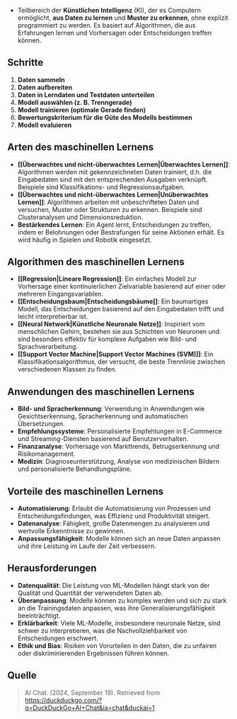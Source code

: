 - Teilbereich der **Künstlichen Intelligenz** (KI), der es Computern ermöglicht, **aus Daten zu lernen** und **Muster zu erkennen**, ohne explizit programmiert zu werden. Es basiert auf Algorithmen, die aus Erfahrungen lernen und Vorhersagen oder Entscheidungen treffen können.

## Schritte
1. **Daten sammeln**
2. **Daten aufbereiten**
3. **Daten in Lerndaten und Testdaten unterteilen**
4. **Modell auswählen (z. B. Trenngerade)**
5. **Modell trainieren (optimale Gerade finden)**
6. **Bewertungskriterium für die Güte des Modells bestimmen**
7. **Modell evaluieren**

## Arten des maschinellen Lernens
- **[[Überwachtes und nicht-überwachtes Lernen|Überwachtes Lernen]]**: Algorithmen werden mit gekennzeichneten Daten trainiert, d.h. die Eingabedaten sind mit den entsprechenden Ausgaben verknüpft. Beispiele sind Klassifikations- und Regressionsaufgaben.
- **[[Überwachtes und nicht-überwachtes Lernen|Unüberwachtes Lernen]]**: Algorithmen arbeiten mit unbeschrifteten Daten und versuchen, Muster oder Strukturen zu erkennen. Beispiele sind Clusteranalysen und Dimensionsreduktion.
- **Bestärkendes Lernen**: Ein Agent lernt, Entscheidungen zu treffen, indem er Belohnungen oder Bestrafungen für seine Aktionen erhält. Es wird häufig in Spielen und Robotik eingesetzt.

## Algorithmen des maschinellen Lernens
- **[[Regression|Lineare Regression]]**: Ein einfaches Modell zur Vorhersage einer kontinuierlichen Zielvariable basierend auf einer oder mehreren Eingangsvariablen.
- **[[Entscheidungsbaum|Entscheidungsbäume]]**: Ein baumartiges Modell, das Entscheidungen basierend auf den Eingabedaten trifft und leicht interpretierbar ist.
- **[[Neural Network|Künstliche Neuronale Netze]]**: Inspiriert vom menschlichen Gehirn, bestehen sie aus Schichten von Neuronen und sind besonders effektiv für komplexe Aufgaben wie Bild- und Sprachverarbeitung.
- **[[Support Vector Machine|Support Vector Machines (SVM)]]**: Ein Klassifikationsalgorithmus, der versucht, die beste Trennlinie zwischen verschiedenen Klassen zu finden.

## Anwendungen des maschinellen Lernens
- **Bild- und Spracherkennung**: Verwendung in Anwendungen wie Gesichtserkennung, Spracherkennung und automatischen Übersetzungen.
- **Empfehlungssysteme**: Personalisierte Empfehlungen in E-Commerce und Streaming-Diensten basierend auf Benutzerverhalten.
- **Finanzanalyse**: Vorhersage von Markttrends, Betrugserkennung und Risikomanagement.
- **Medizin**: Diagnoseunterstützung, Analyse von medizinischen Bildern und personalisierte Behandlungspläne.

## Vorteile des maschinellen Lernens
- **Automatisierung**: Erlaubt die Automatisierung von Prozessen und Entscheidungsfindungen, was Effizienz und Produktivität steigert.
- **Datenanalyse**: Fähigkeit, große Datenmengen zu analysieren und wertvolle Erkenntnisse zu gewinnen.
- **Anpassungsfähigkeit**: Modelle können sich an neue Daten anpassen und ihre Leistung im Laufe der Zeit verbessern.

## Herausforderungen
- **Datenqualität**: Die Leistung von ML-Modellen hängt stark von der Qualität und Quantität der verwendeten Daten ab.
- **Überanpassung**: Modelle können zu komplex werden und sich zu stark an die Trainingsdaten anpassen, was ihre Generalisierungsfähigkeit beeinträchtigt.
- **Erklärbarkeit**: Viele ML-Modelle, insbesondere neuronale Netze, sind schwer zu interpretieren, was die Nachvollziehbarkeit von Entscheidungen erschwert.
- **Ethik und Bias**: Risiken von Vorurteilen in den Daten, die zu unfairen oder diskriminierenden Ergebnissen führen können.

## Quelle

> AI Chat. (2024, September 19). Retrieved from https://duckduckgo.com/?q=DuckDuckGo+AI+Chat&ia=chat&duckai=1